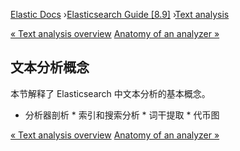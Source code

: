 

[Elastic Docs](/guide/) ›[Elasticsearch Guide [8.9]](index.md) ›[Text
analysis](analysis.md)

[« Text analysis overview](analysis-overview.md) [Anatomy of an analyzer
»](analyzer-anatomy.md)

## 文本分析概念

本节解释了 Elasticsearch 中文本分析的基本概念。

* 分析器剖析 * 索引和搜索分析 * 词干提取 * 代币图

[« Text analysis overview](analysis-overview.md) [Anatomy of an analyzer
»](analyzer-anatomy.md)
